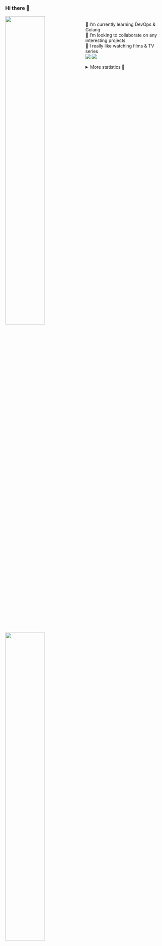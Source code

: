 ### Hi there 👋


[<img align="left" width="50%" src="https://github-readme-stats.vercel.app/api?username=rufusnufus&hide=issues&show_icons=true&count_private=true&theme=transparent&title_color=FF6F40&text_color=FBF9F8&icon_color=F48242&hide_border=true&hide_title=true#gh-dark-mode-only">](https://metrics.lecoq.io/rufusnufus#gh-dark-mode-only)
[<img align="left" width="50%" src="https://github-readme-stats.vercel.app/api?username=rufusnufus&hide=issues&show_icons=true&count_private=true&theme=transparent&title_color=FF6533&text_color=4D4644&icon_color=FF8038&hide_border=true&hide_title=true#gh-light-mode-only">](https://metrics.lecoq.io/rufusnufus#gh-light-mode-only)

<p>
  <br>
  🌱 I’m currently learning DevOps & Golang</br>
  👯 I’m looking to collaborate on any interesting projects</br>
  🎥 I really like watching films & TV series</br>
  <a href="https://linkedin.com/in/rufusnufus"><img src="https://img.shields.io/badge/linkedin-0077B5.svg?style=for-the-badge&logo=linkedin&logoColor=white"/></a>
  <a href="https://t.me/rufusnufus"><img src="https://img.shields.io/badge/-telegram-black?style=for-the-badge&color=blue&logo=telegram"/></a>
</p>

<p text-align="left">
<details>
  <summary>More statistics 👀</summary><br/>

<!--START_SECTION:waka-->
![Code Time](http://img.shields.io/badge/Code%20Time-14%20hrs%2020%20mins-blue)

![Profile Views](http://img.shields.io/badge/Profile%20Views-27-blue)

**I'm an Early 🐤** 

```text
🌞 Morning    116 commits    ████░░░░░░░░░░░░░░░░░░░░░   17.26% 
🌆 Daytime    358 commits    █████████████░░░░░░░░░░░░   53.27% 
🌃 Evening    158 commits    ██████░░░░░░░░░░░░░░░░░░░   23.51% 
🌙 Night      40 commits     █░░░░░░░░░░░░░░░░░░░░░░░░   5.95%

```
📅 **I'm Most Productive on Tuesday** 

```text
Monday       125 commits    ████░░░░░░░░░░░░░░░░░░░░░   18.6% 
Tuesday      134 commits    █████░░░░░░░░░░░░░░░░░░░░   19.94% 
Wednesday    107 commits    ████░░░░░░░░░░░░░░░░░░░░░   15.92% 
Thursday     122 commits    ████░░░░░░░░░░░░░░░░░░░░░   18.15% 
Friday       122 commits    ████░░░░░░░░░░░░░░░░░░░░░   18.15% 
Saturday     33 commits     █░░░░░░░░░░░░░░░░░░░░░░░░   4.91% 
Sunday       29 commits     █░░░░░░░░░░░░░░░░░░░░░░░░   4.32%

```


📊 **This Week I Spent My Time On** 

```text
💬 Programming Languages: 
Other                    5 hrs 9 mins        █████████░░░░░░░░░░░░░░░░   38.25% 
YAML                     3 hrs 4 mins        █████░░░░░░░░░░░░░░░░░░░░   22.79% 
HCL                      2 hrs 31 mins       ████░░░░░░░░░░░░░░░░░░░░░   18.72% 
Python                   1 hr 33 mins        ███░░░░░░░░░░░░░░░░░░░░░░   11.61% 
Terraform                1 hr 8 mins         ██░░░░░░░░░░░░░░░░░░░░░░░   8.51%

🔥 Editors: 
VS Code                  8 hrs 22 mins       ███████████████░░░░░░░░░░   62.18% 
iTerm2                   5 hrs 5 mins        █████████░░░░░░░░░░░░░░░░   37.82%

```

**I Mostly Code in Python** 

```text
Python                   9 repos             ███████░░░░░░░░░░░░░░░░░░   28.12% 
Java                     4 repos             ███░░░░░░░░░░░░░░░░░░░░░░   12.5% 
Jupyter Notebook         4 repos             ███░░░░░░░░░░░░░░░░░░░░░░   12.5% 
JavaScript               3 repos             ██░░░░░░░░░░░░░░░░░░░░░░░   9.38% 
HTML                     3 repos             ██░░░░░░░░░░░░░░░░░░░░░░░   9.38%

```



 Last Updated on 27/11/2022 00:45:15 UTC
<!--END_SECTION:waka-->

</details>
</p>
